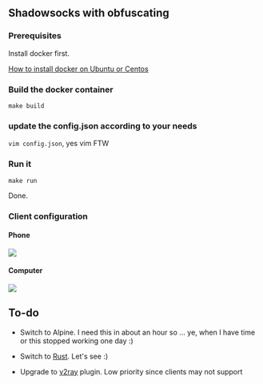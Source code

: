 ## Shadowsocks with obfuscating

### Prerequisites

Install docker first.

[How to install docker on Ubuntu or Centos](https://github.com/bindiego/local_services/tree/develop/docker)

### Build the docker container

```make build```

### update the config.json according to your needs

```vim config.json```, yes vim FTW

### Run it

```make run```

Done.

### Client configuration

#### Phone

![](https://raw.githubusercontent.com/bindiego/local_services/develop/images/phone.png)

#### Computer

![](https://raw.githubusercontent.com/bindiego/local_services/develop/images/mac.png)

## To-do

- Switch to Alpine. I need this in about an hour so ... ye, when I have time or this stopped working one day :)

- Switch to [Rust](https://github.com/shadowsocks/shadowsocks-rust). Let's see :)

- Upgrade to [v2ray](https://github.com/shadowsocks/v2ray-plugin) plugin. Low priority since clients may not support
